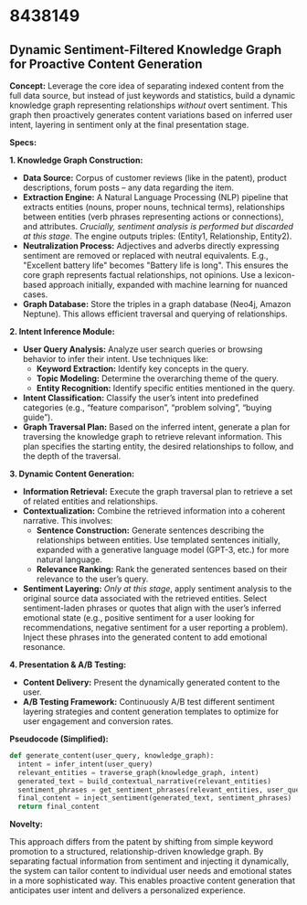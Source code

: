 # 8438149

## Dynamic Sentiment-Filtered Knowledge Graph for Proactive Content Generation

**Concept:** Leverage the core idea of separating indexed content from the full data source, but instead of just keywords and statistics, build a dynamic knowledge graph representing relationships *without* overt sentiment. This graph then proactively generates content variations based on inferred user intent, layering in sentiment only at the final presentation stage.

**Specs:**

**1. Knowledge Graph Construction:**

*   **Data Source:** Corpus of customer reviews (like in the patent), product descriptions, forum posts – any data regarding the item.
*   **Extraction Engine:**  A Natural Language Processing (NLP) pipeline that extracts entities (nouns, proper nouns, technical terms), relationships between entities (verb phrases representing actions or connections), and attributes. *Crucially, sentiment analysis is performed but discarded at this stage*.  The engine outputs triples: (Entity1, Relationship, Entity2).
*   **Neutralization Process:**  Adjectives and adverbs directly expressing sentiment are removed or replaced with neutral equivalents. E.g., "Excellent battery life" becomes "Battery life is long".  This ensures the core graph represents factual relationships, not opinions. Use a lexicon-based approach initially, expanded with machine learning for nuanced cases.
*   **Graph Database:** Store the triples in a graph database (Neo4j, Amazon Neptune). This allows efficient traversal and querying of relationships.

**2. Intent Inference Module:**

*   **User Query Analysis:** Analyze user search queries or browsing behavior to infer their intent.  Use techniques like:
    *   **Keyword Extraction:** Identify key concepts in the query.
    *   **Topic Modeling:** Determine the overarching theme of the query.
    *   **Entity Recognition:** Identify specific entities mentioned in the query.
*   **Intent Classification:** Classify the user’s intent into predefined categories (e.g., “feature comparison”, “problem solving”, “buying guide”).
*   **Graph Traversal Plan:** Based on the inferred intent, generate a plan for traversing the knowledge graph to retrieve relevant information.  This plan specifies the starting entity, the desired relationships to follow, and the depth of the traversal.

**3. Dynamic Content Generation:**

*   **Information Retrieval:** Execute the graph traversal plan to retrieve a set of related entities and relationships.
*   **Contextualization:**  Combine the retrieved information into a coherent narrative.  This involves:
    *   **Sentence Construction:** Generate sentences describing the relationships between entities. Use templated sentences initially, expanded with a generative language model (GPT-3, etc.) for more natural language.
    *   **Relevance Ranking:** Rank the generated sentences based on their relevance to the user’s query.
*   **Sentiment Layering:** *Only at this stage*, apply sentiment analysis to the original source data associated with the retrieved entities.  Select sentiment-laden phrases or quotes that align with the user’s inferred emotional state (e.g., positive sentiment for a user looking for recommendations, negative sentiment for a user reporting a problem). Inject these phrases into the generated content to add emotional resonance.

**4. Presentation & A/B Testing:**

*   **Content Delivery:** Present the dynamically generated content to the user.
*   **A/B Testing Framework:** Continuously A/B test different sentiment layering strategies and content generation templates to optimize for user engagement and conversion rates.



**Pseudocode (Simplified):**

```python
def generate_content(user_query, knowledge_graph):
  intent = infer_intent(user_query)
  relevant_entities = traverse_graph(knowledge_graph, intent)
  generated_text = build_contextual_narrative(relevant_entities)
  sentiment_phrases = get_sentiment_phrases(relevant_entities, user_query)
  final_content = inject_sentiment(generated_text, sentiment_phrases)
  return final_content
```

**Novelty:**

This approach differs from the patent by shifting from simple keyword promotion to a structured, relationship-driven knowledge graph. By separating factual information from sentiment and injecting it dynamically, the system can tailor content to individual user needs and emotional states in a more sophisticated way. This enables proactive content generation that anticipates user intent and delivers a personalized experience.
